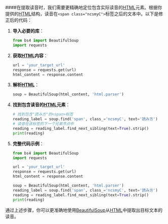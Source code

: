####在提取读音时，我们需要更精确地定位包含实际读音的[HTML](https://zh.wikipedia.org/wiki/HTML)元素。根据你提供的[HTML](https://zh.wikipedia.org/wiki/HTML)结构，读音在`<span class="ncsmyC">`标签之后的文本中。以下是修正后的代码：

1. **导入必要的库**：
    ```python
    from bs4 import BeautifulSoup
    import requests
    ```

2. **获取[HTML](https://zh.wikipedia.org/wiki/HTML)内容**：
    ```python
    url = 'your_target_url'
    response = requests.get(url)
    html_content = response.content
    ```

3. **解析[HTML](https://zh.wikipedia.org/wiki/HTML)**：
    ```python
    soup = BeautifulSoup(html_content, 'html.parser')
    ```

4. **找到包含读音的[HTML](https://zh.wikipedia.org/wiki/HTML)元素**：
    ```python
    # 找到包含"読み方"的<span>标签
    reading_label = soup.find('span', class_='ncsmyC', text='読み方')
    # 读音在该标签的下一个兄弟节点中
    reading = reading_label.find_next_sibling(text=True).strip()
    print(reading)
    ```

5. **完整代码示例**：
    ```python
    from bs4 import BeautifulSoup
    import requests

    url = 'your_target_url'
    response = requests.get(url)
    html_content = response.content

    soup = BeautifulSoup(html_content, 'html.parser')
    reading_label = soup.find('span', class_='ncsmyC', text='読み方')
    reading = reading_label.find_next_sibling(text=True).strip()
    print(reading)
    ```

通过上述步骤，你可以更准确地使用[BeautifulSoup](https://zh.wikipedia.org/wiki/BeautifulSoup)从[HTML](https://zh.wikipedia.org/wiki/HTML)中提取出目标文本的读音。